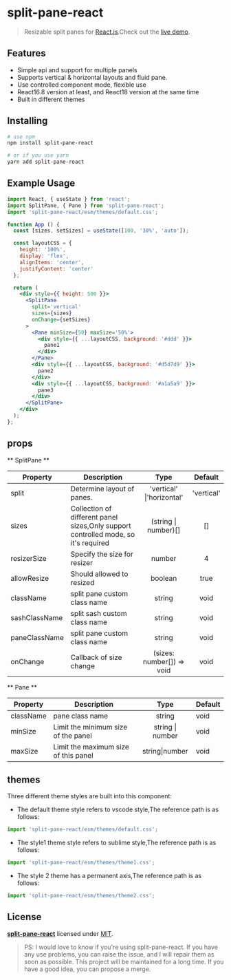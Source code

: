 # split-pane-react
> Resizable split panes for [React.js](http://reactjs.org).Check out the [live demo](https://yyllff.github.io/split-pane-react/).

## Features

- Simple api and support for multiple panels
- Supports vertical & horizontal layouts and fluid pane.
- Use controlled component mode, flexible use
- React16.8 version at least, and React18 version at the same time
- Built in different themes

## Installing

````sh
# use npm
npm install split-pane-react

# or if you use yarn
yarn add split-pane-react
````

## Example Usage

```jsx
import React, { useState } from 'react';
import SplitPane, { Pane } from 'split-pane-react';
import 'split-pane-react/esm/themes/default.css';

function App () {
  const [sizes, setSizes] = useState([100, '30%', 'auto']);

  const layoutCSS = {
    height: '100%',
    display: 'flex',
    alignItems: 'center',
    justifyContent: 'center'
  };

  return (
    <div style={{ height: 500 }}>
      <SplitPane
        split='vertical'
        sizes={sizes}
        onChange={setSizes}
      >
        <Pane minSize={50} maxSize='50%'>
          <div style={{ ...layoutCSS, background: '#ddd' }}>
            pane1
          </div>
        </Pane>
        <div style={{ ...layoutCSS, background: '#d5d7d9' }}>
          pane2
        </div>
        <div style={{ ...layoutCSS, background: '#a1a5a9' }}>
          pane3
        </div>
      </SplitPane>
    </div>
  );
};
```

## props

** SplitPane **

|    Property    |    Description   |   Type     |  Default     |
| -------------- | ---------------- | :--------: | :----------: |
| split    | Determine layout of panes. | 'vertical' \|'horizontal' |'vertical' |
| sizes | Collection of different panel sizes,Only support controlled mode, so it's required | (string \| number)[] |[] |
| resizerSize | Specify the size for resizer | number |4 |
| allowResize | Should allowed to resized | boolean |true |
| className | split pane custom class name | string |void |
| sashClassName | split sash custom class name | string |void |
| paneClassName | split pane custom class name | string |void |
| onChange | Callback of size change | (sizes: number[]) => void |void |

** Pane **

|    Property    |    Description   |  Type  | Default |
| ------------------ | ---------------- | :--------: | ------------------ |
| className | pane class name | string | void |
| minSize | Limit the minimum size of the panel | string \| number | void |
| maxSize | Limit the maximum size of this panel | string\|number | void |

## themes

Three different theme styles are built into this component:

* The default theme style refers to vscode style,The reference path is as follows:

````js
import 'split-pane-react/esm/themes/default.css';
````
* The style1 theme style refers to sublime style,The reference path is as follows:

````js
import 'split-pane-react/esm/themes/theme1.css';
````
* The style 2 theme has a permanent axis,The reference path is as follows:

````js
import 'split-pane-react/esm/themes/theme2.css';
````



## License

**[split-pane-react](https://github.com/yyllff/split-pane-react)** licensed under [MIT](LICENSE).

> PS: I would love to know if you're using split-pane-react. If you have any use problems, you can raise the issue, and I will repair them as soon as possible. This project will be maintained for a long time. If you have a good idea, you can propose a merge.
